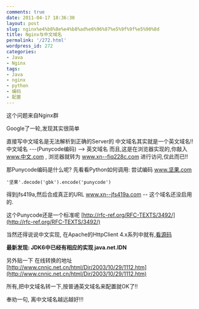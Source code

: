 ```yaml
---
comments: true
date: 2011-04-17 18:36:30
layout: post
slug: nginx%e4%b8%8e%e4%b8%ad%e6%96%87%e5%9f%9f%e5%90%8d
title: Nginx与中文域名
permalink: '/272.html'
wordpress_id: 272
categories:
- Java
- Nginx
tags:
- Java
- nginx
- python
- 编码
- 配置
---
```


这个问题来自Nginx群

Google了一轮,发现其实很简单

直接写中文域名是无法解析到正确的Server的
中文域名其实就是一个英文域名!!
中文域名 ---(Punycode编码) --> 英文域名
而且,这是在浏览器实现的,你敲入 www.中文.com , 浏览器就转为 www.xn--fiq228c.com 进行访问,仅此而已!!

那Punycode编码是什么呢? 先看看Python如何调用:
尝试编码  www.坚果.com

    '坚果'.decode('gbk').encode('punycode')
    
得到jfs419a,然后合成真正的URL www.xn--jfs419a.com -- 这个域名还没启用的.

这个Punycode还是一个标准呢 [http://rfc-ref.org/RFC-TEXTS/3492/](http://rfc-ref.org/RFC-TEXTS/3492/)

当然还得说说中文实现, 在Apache的HttpClient 4.x系列中就有,[看源码](http://www.docjar.com/html/api/org/apache/http/client/utils/Rfc3492Idn.java.html)

**最新发现: JDK6中已经有相应的实现 java.net.IDN**

另外贴一下 在线转换的地址 [http://www.cnnic.net.cn/html/Dir/2003/10/29/1112.htm](http://www.cnnic.net.cn/html/Dir/2003/10/29/1112.htm)

所有,把中文域名转一下,按普通英文域名来配置就OK了!!

奉劝一句, 离中文域名越远越好!!!
